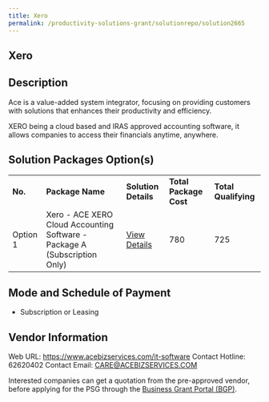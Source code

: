 ```yaml
---
title: Xero
permalink: /productivity-solutions-grant/solutionrepo/solution2665
---
```


## Xero

## Description

Ace is a value-added system integrator, focusing on providing customers with solutions that enhances their productivity and efficiency.

XERO being a cloud based and IRAS approved accounting software, it allows companies to access their financials anytime, anywhere.

## Solution Packages Option(s)

<table>
<tr>
<td><b>No.</b></td>
<td><b>Package Name</b></td>
<td><b>Solution Details</b></td>
<td><b>Total Package Cost</b></td>
<td><b>Total Qualifying</b></td>
</tr>
<tr>
<td>Option 1</td>
<td>Xero - ACE XERO Cloud Accounting Software - Package A (Subscription Only)</td>
<td><a href='https://www.gobusiness.gov.sg/images/psg/ACE_Business_20210364_Desensitised_Annex_3_Part_1.pdf'>View Details</a></td>
<td>780</td>
<td>725</td>
</tr>
</table>

## Mode and Schedule of Payment

 - Subscription or Leasing

## Vendor Information

 Web URL: https://www.acebizservices.com/it-software 
Contact Hotline: 62620402 
Contact Email: CARE@ACEBIZSERVICES.COM 


Interested companies can get a quotation from the pre-approved vendor, before applying for the PSG through the <a href='https://www.businessgrants.gov.sg/'>Business Grant Portal (BGP)</a>.
<script src="/jquery/resize-tables.js"></script>
